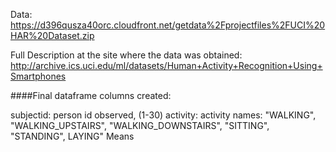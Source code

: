 Data: https://d396qusza40orc.cloudfront.net/getdata%2Fprojectfiles%2FUCI%20HAR%20Dataset.zip

Full Description at the site where the data was obtained: http://archive.ics.uci.edu/ml/datasets/Human+Activity+Recognition+Using+Smartphones

####Final dataframe columns created:

subjectid: person id observed, (1-30)
activity: activity names: "WALKING", "WALKING_UPSTAIRS", "WALKING_DOWNSTAIRS", "SITTING", "STANDING", LAYING"
Means
